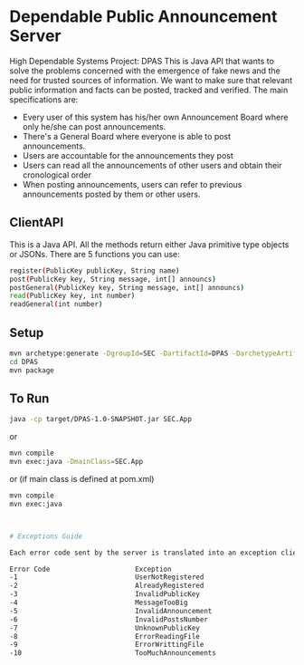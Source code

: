 # Dependable Public Announcement Server
High Dependable Systems Project: DPAS
This is Java API that wants to solve the problems concerned with the emergence of fake news and the need for trusted sources of information. We want to make sure that relevant public information and facts can be posted, tracked and verified.
	The main specifications are:
- Every user of this system has his/her own Announcement Board where only he/she can post announcements.
- There's a General Board where everyone is able to post announcements.
- Users are accountable for the announcements they post
- Users can read all the announcements of other users and obtain their cronological order
- When posting announcements, users can refer to previous announcements posted by them or other users.

## ClientAPI
This is a Java API. All the methods return either Java primitive type objects or JSONs.
There are 5 functions you can use:
```bash
register(PublicKey publicKey, String name)
post(PublicKey key, String message, int[] announcs)
postGeneral(PublicKey key, String message, int[] announcs)
read(PublicKey key, int number)
readGeneral(int number)
```

## Setup

```bash
mvn archetype:generate -DgroupId=SEC -DartifactId=DPAS -DarchetypeArtifactId=maven-archetype-quickstart -DarchetypeVersion=1.4 -DinteractiveMode=false
cd DPAS
mvn package
```

## To Run
```bash
java -cp target/DPAS-1.0-SNAPSHOT.jar SEC.App
```
or
```bash
mvn compile
mvn exec:java -DmainClass=SEC.App
```
or (if main class is defined at pom.xml)
```bash
mvn compile
mvn exec:java 



# Exceptions Guide

Each error code sent by the server is translated into an exception client side.

Error Code                     Exception
-1                             UserNotRegistered
-2                             AlreadyRegistered
-3                             InvalidPublicKey
-4                             MessageTooBig
-5                             InvalidAnnouncement
-6                             InvalidPostsNumber
-7                             UnknownPublicKey
-8                             ErrorReadingFile
-9                             ErrorWrittingFile
-10                            TooMuchAnnouncements
```
